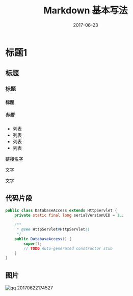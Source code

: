 ﻿---
layout: post
title: "Markdown 基本写法"
date: 2017-06-23
tags: [blog, java]
commentIssueId: 1
---

# 标题1
## 标题
### 标题
#### 标题
##### 标题

* 列表
* 列表
* 列表
* 列表

[链接名字](https://baidu.com)

文字

文字

## 代码片段

```java
public class DatabaseAccess extends HttpServlet {
	private static final long serialVersionUID = 1L;
       
    /**
     * @see HttpServlet#HttpServlet()
     */
    public DatabaseAccess() {
        super();
        // TODO Auto-generated constructor stub
    }
}
```

## 图片
![qq 20170622174527](https://user-images.githubusercontent.com/20008525/27427755-b452b856-5772-11e7-9f42-1f10fe5057c8.png)
